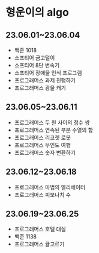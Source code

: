 # 형운이의 algo

## 23.06.01~23.06.04

- 백준 1018
- 소프티어 금고털이
- 소프티어 8단 변속기
- 소프티어 장애물 인식 프로그램
- 프로그래머스 과제 진행하기
- 프로그래머스 광물 캐기

## 23.06.05~23.06.11

- 프로그래머스 두 원 사이의 정수 쌍
- 프로그래머스 연속된 부분 수열의 합
- 프로그래머스 리코쳇 로봇
- 프로그래머스 무인도 여행
- 프로그래머스 숫자 변환하기

## 23.06.12~23.06.18

- 프로그래머스 마법의 엘리베이터
- 프로그래머스 피보나치 수

## 23.06.19~23.06.25

- 프로그래머스 호텔 대실
- 백준 1138
- 프로그래머스 귤고르기
